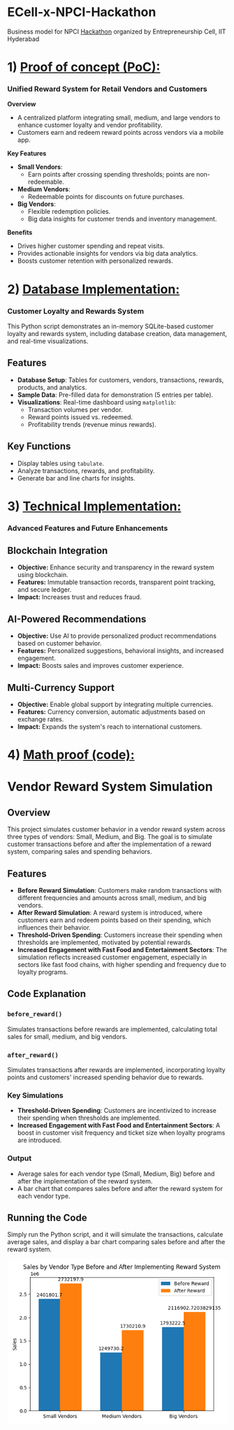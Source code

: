 # ECell-x-NPCI-Hackathon  
Business model for NPCI [Hackathon](https://hackathon.ecelliith.org.in/dashboard/portal) organized by Entrepreneurship Cell, IIT Hyderabad  

# 1) [Proof of concept (PoC):](https://github.com/AsitDesai/ECell-x-NPCI-Hackathon/blob/main/Proof%20of%20Concept.pdf)  

### Unified Reward System for Retail Vendors and Customers  

**Overview**  
- A centralized platform integrating small, medium, and large vendors to enhance customer loyalty and vendor profitability.  
- Customers earn and redeem reward points across vendors via a mobile app.  

**Key Features**  
- **Small Vendors**:  
  - Earn points after crossing spending thresholds; points are non-redeemable.  
- **Medium Vendors**:  
  - Redeemable points for discounts on future purchases.  
- **Big Vendors**:  
  - Flexible redemption policies.  
  - Big data insights for customer trends and inventory management.  

**Benefits**  
- Drives higher customer spending and repeat visits.  
- Provides actionable insights for vendors via big data analytics.  
- Boosts customer retention with personalized rewards.  

# 2) [Database Implementation:](https://github.com/AsitDesai/ECell-x-NPCI-Hackathon/tree/main/database_implementation)

### Customer Loyalty and Rewards System  

This Python script demonstrates an in-memory SQLite-based customer loyalty and rewards system, including database creation, data management, and real-time visualizations.  

## Features  
- **Database Setup**: Tables for customers, vendors, transactions, rewards, products, and analytics.  
- **Sample Data**: Pre-filled data for demonstration (5 entries per table).  
- **Visualizations**: Real-time dashboard using `matplotlib`:  
  - Transaction volumes per vendor.  
  - Reward points issued vs. redeemed.  
  - Profitability trends (revenue minus rewards).  

## Key Functions  
- Display tables using `tabulate`.  
- Analyze transactions, rewards, and profitability.  
- Generate bar and line charts for insights.  

# 3) [Technical Implementation:](https://github.com/AsitDesai/ECell-x-NPCI-Hackathon/blob/main/Technical%20Implementation.pdf)
### Advanced Features and Future Enhancements

## Blockchain Integration
- **Objective:** Enhance security and transparency in the reward system using blockchain.
- **Features:** Immutable transaction records, transparent point tracking, and secure ledger.
- **Impact:** Increases trust and reduces fraud.

## AI-Powered Recommendations
- **Objective:** Use AI to provide personalized product recommendations based on customer behavior.
- **Features:** Personalized suggestions, behavioral insights, and increased engagement.
- **Impact:** Boosts sales and improves customer experience.

## Multi-Currency Support
- **Objective:** Enable global support by integrating multiple currencies.
- **Features:** Currency conversion, automatic adjustments based on exchange rates.
- **Impact:** Expands the system's reach to international customers.

# 4) [Math proof (code):](https://github.com/AsitDesai/ECell-x-NPCI-Hackathon/blob/main/math_proof.py)
# Vendor Reward System Simulation

## Overview
This project simulates customer behavior in a vendor reward system across three types of vendors: Small, Medium, and Big. The goal is to simulate customer transactions before and after the implementation of a reward system, comparing sales and spending behaviors.

## Features
- **Before Reward Simulation**: Customers make random transactions with different frequencies and amounts across small, medium, and big vendors.
- **After Reward Simulation**: A reward system is introduced, where customers earn and redeem points based on their spending, which influences their behavior.
- **Threshold-Driven Spending**: Customers increase their spending when thresholds are implemented, motivated by potential rewards.
- **Increased Engagement with Fast Food and Entertainment Sectors**: The simulation reflects increased customer engagement, especially in sectors like fast food chains, with higher spending and frequency due to loyalty programs.

## Code Explanation

### `before_reward()`
Simulates transactions before rewards are implemented, calculating total sales for small, medium, and big vendors.

### `after_reward()`
Simulates transactions after rewards are implemented, incorporating loyalty points and customers' increased spending behavior due to rewards. 

### Key Simulations
- **Threshold-Driven Spending**: Customers are incentivized to increase their spending when thresholds are implemented.
- **Increased Engagement with Fast Food and Entertainment Sectors**: A boost in customer visit frequency and ticket size when loyalty programs are introduced.

### Output
- Average sales for each vendor type (Small, Medium, Big) before and after the implementation of the reward system.
- A bar chart that compares sales before and after the reward system for each vendor type.

## Running the Code
Simply run the Python script, and it will simulate the transactions, calculate average sales, and display a bar chart comparing sales before and after the reward system.

![Sales Chart](sales_graph.png)

